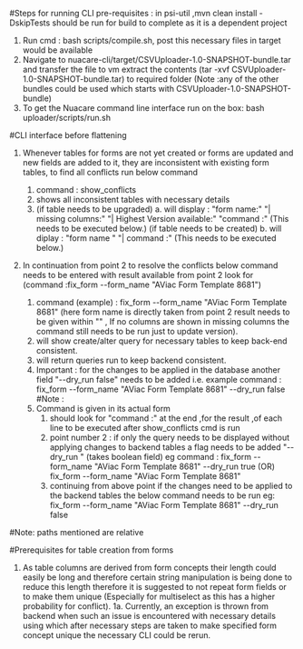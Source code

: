 #Steps for running CLI
pre-requisites : in psi-util ,mvn clean install -DskipTests should be run for build to complete as it is a
dependent project
1. Run cmd : bash scripts/compile.sh, post this necessary files in target would be available
2. Navigate to nuacare-cli/target/CSVUploader-1.0-SNAPSHOT-bundle.tar and  transfer the file to vm
   extract the contents (tar -xvf CSVUploader-1.0-SNAPSHOT-bundle.tar) to required folder (Note :any of the other bundles
   could be used which starts with CSVUploader-1.0-SNAPSHOT-bundle)
3. To get the Nuacare command line interface run on the box: bash uploader/scripts/run.sh

#CLI interface before flattening
1. Whenever tables for forms are not yet created or forms are updated and new fields are added to it, they are inconsistent
   with existing form tables, to find all conflicts run below command
    1. command : show_conflicts
    2. shows all inconsistent tables with necessary details
    3. (if table needs to be upgraded) a. will display : "form name:" <nameOfTheForm>
       "| missing columns:" <missingColumns> "| Highest Version available:" <highestVersion>
       "command :" <actual command>(This needs to be executed below.)
       (if table needs to be created) b. will diplay : "form name " <nameOfTheForm> "| command :" <actual command>
       (This needs to be executed below.)

2. In continuation from point 2 to resolve the conflicts below command needs to be entered with result available from point 2
   look for (command :fix_form --form_name "AViac Form Template 8681")
    1. command (example) : fix_form --form_name "AViac Form Template 8681"
       (here form name is directly taken from point 2 result needs to be given within "" ,
       If no columns are shown in missing columns the command still needs to be run just to update version).
    2. will show create/alter query for necessary tables to keep back-end consistent.
    3. will return queries run to keep backend consistent.
    4. Important : for the changes to be applied in the database another field  "--dry_run false" needs to be added
       i.e. example command : fix_form --form_name "AViac Form Template 8681" --dry_run false
   #Note :
   1. Command is given in its actual form
      1. should look for "command :" at the end ,for the result ,of each line to be executed after show_conflicts cmd is run
      2. point number 2 : if only the query needs to be displayed without applying changes to backend tables a flag needs to be
         added "--dry_run " (takes boolean field) eg command :
         fix_form --form_name "AViac Form Template 8681" --dry_run true (OR)
         fix_form --form_name "AViac Form Template 8681"
      3. continuing from above point if the changes need to be applied to the backend tables the below command needs to be run eg:
         fix_form --form_name "AViac Form Template 8681" --dry_run false

#Note: paths mentioned are relative


#Prerequisites for table creation from forms
1. As table columns are derived from form concepts their length could easily be long and therefore certain string 
manipulation is being done to reduce this length therefore it is suggested to not repeat form fields or to make them 
unique (Especially for multiselect as this has a higher probability for conflict).
1a. Currently, an exception is thrown from backend when such an issue is encountered with necessary details using which 
after necessary steps are taken to make specified form concept unique the necessary CLI could be rerun.